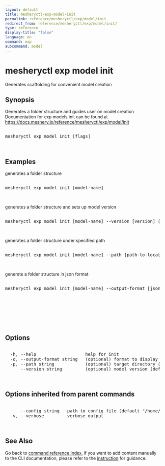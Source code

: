 ```yaml
---
layout: default
title: mesheryctl-exp-model-init
permalink: reference/mesheryctl/exp/model/init
redirect_from: reference/mesheryctl/exp/model/init/
type: reference
display-title: "false"
language: en
command: exp
subcommand: model
---
```


# mesheryctl exp model init

Generates scaffolding for convenient model creation

## Synopsis

Generates a folder structure and guides user on model creation
Documentation for exp models init can be found at https://docs.meshery.io/reference/mesheryctl/exp/model/init
<pre class='codeblock-pre'>
<div class='codeblock'>
mesheryctl exp model init [flags]

</div>
</pre> 

## Examples

generates a folder structure
<pre class='codeblock-pre'>
<div class='codeblock'>
mesheryctl exp model init [model-name]

</div>
</pre> 

generates a folder structure and sets up model version
<pre class='codeblock-pre'>
<div class='codeblock'>
mesheryctl exp model init [model-name] --version [version] (default is v0.1.0)

</div>
</pre> 

generates a folder structure under specified path
<pre class='codeblock-pre'>
<div class='codeblock'>
mesheryctl exp model init [model-name] --path [path-to-location] (default is current folder)

</div>
</pre> 

generate a folder structure in json format
<pre class='codeblock-pre'>
<div class='codeblock'>
mesheryctl exp model init [model-name] --output-format [json|yaml|csv] (default is json)

</div>
</pre> 

<pre class='codeblock-pre'>
<div class='codeblock'>
    

</div>
</pre> 

## Options

<pre class='codeblock-pre'>
<div class='codeblock'>
  -h, --help                   help for init
  -o, --output-format string   (optional) format to display in [json|yaml] (default "json")
  -p, --path string            (optional) target directory (default: current dir) (default ".")
      --version string         (optional) model version (default: v0.1.0) (default "v0.1.0")

</div>
</pre>

## Options inherited from parent commands

<pre class='codeblock-pre'>
<div class='codeblock'>
      --config string   path to config file (default "/home/runner/.meshery/config.yaml")
  -v, --verbose         verbose output

</div>
</pre>

## See Also

Go back to [command reference index](/reference/mesheryctl/), if you want to add content manually to the CLI documentation, please refer to the [instruction](/project/contributing/contributing-cli#preserving-manually-added-documentation) for guidance.
